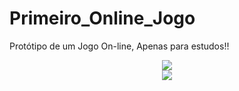 # Primeiro_Online_Jogo 
 Protótipo de um Jogo On-line, Apenas para estudos!! 

<div align="center">
<img max-width="500" src= "https://github.com/Sam1536/Primeiro_Online_Jogo-/assets/89424721/b6bf2c88-10ec-425e-b52d-b3322bd7e54a"/>
 </div>

 <div align="center">
<img max-width="500" src= "https://github.com/Sam1536/Primeiro_Online_Jogo-/assets/89424721/eedab778-366a-4e5d-9115-c152ee8f9782"/>
 </div>






